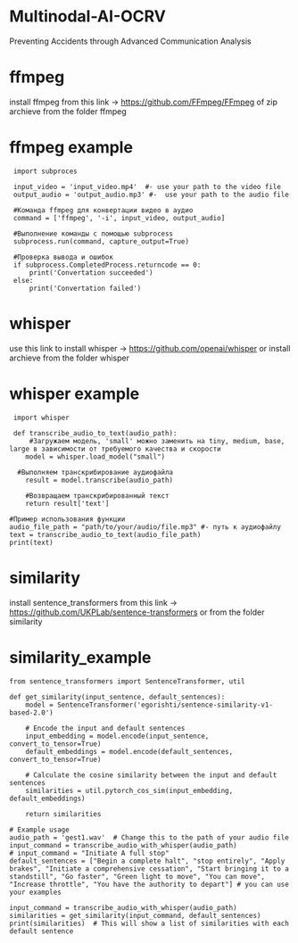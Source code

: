 # Multinodal-AI-OCRV
Preventing Accidents through Advanced Communication Analysis
# ffmpeg
install ffmpeg from this link -> https://github.com/FFmpeg/FFmpeg
of zip archieve from the folder ffmpeg
# ffmpeg example
```
 import subproces

 input_video = 'input_video.mp4'  #- use your path to the video file
 output_audio = 'output_audio.mp3' #-  use your path to the audio file

 #Команда ffmpeg для конвертации видео в аудио
 command = ['ffmpeg', '-i', input_video, output_audio]

 #Выполнение команды с помощью subprocess
 subprocess.run(command, capture_output=True)

 #Проверка вывода и ошибок
 if subprocess.CompletedProcess.returncode == 0:
     print('Convertation succeeded')
 else:
     print('Convertation failed')
```
# whisper
use this link to install whisper -> https://github.com/openai/whisper
or install archieve from the folder whisper
# whisper example
```
 import whisper

 def transcribe_audio_to_text(audio_path):
     #Загружаем модель, 'small' можно заменить на tiny, medium, base, large в зависимости от требуемого качества и скорости
    model = whisper.load_model("small")

  #Выполняем транскрибирование аудиофайла
    result = model.transcribe(audio_path)

    #Возвращаем транскрибированный текст
    return result['text']

#Пример использования функции
audio_file_path = "path/to/your/audio/file.mp3" #- путь к аудиофайлу
text = transcribe_audio_to_text(audio_file_path)
print(text)
```
# similarity
install sentence_transformers from this link -> https://github.com/UKPLab/sentence-transformers
or from the folder similarity
# similarity_example
```
from sentence_transformers import SentenceTransformer, util

def get_similarity(input_sentence, default_sentences):
    model = SentenceTransformer('egorishti/sentence-similarity-v1-based-2.0')

    # Encode the input and default sentences
    input_embedding = model.encode(input_sentence, convert_to_tensor=True)
    default_embeddings = model.encode(default_sentences, convert_to_tensor=True)

    # Calculate the cosine similarity between the input and default sentences
    similarities = util.pytorch_cos_sim(input_embedding, default_embeddings)

    return similarities

# Example usage
audio_path = 'gest1.wav'  # Change this to the path of your audio file
input_command = transcribe_audio_with_whisper(audio_path)
# input_command = "Initiate A full stop"
default_sentences = ["Begin a complete halt", "stop entirely", "Apply brakes", "Initiate a comprehensive cessation", "Start bringing it to a standstill", "Go faster", "Green light to move", "You can move", "Increase throttle", "You have the authority to depart"] # you can use your examples

input_command = transcribe_audio_with_whisper(audio_path)
similarities = get_similarity(input_command, default_sentences)
print(similarities)  # This will show a list of similarities with each default sentence
```



